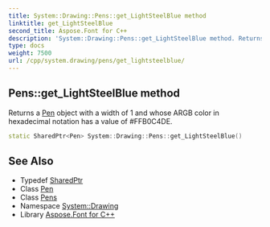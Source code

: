 ```yaml
---
title: System::Drawing::Pens::get_LightSteelBlue method
linktitle: get_LightSteelBlue
second_title: Aspose.Font for C++
description: 'System::Drawing::Pens::get_LightSteelBlue method. Returns a Pen object with a width of 1 and whose ARGB color in hexadecimal notation has a value of #FFB0C4DE in C++.'
type: docs
weight: 7500
url: /cpp/system.drawing/pens/get_lightsteelblue/
---
```

## Pens::get_LightSteelBlue method


Returns a [Pen](../../pen/) object with a width of 1 and whose ARGB color in hexadecimal notation has a value of #FFB0C4DE.

```cpp
static SharedPtr<Pen> System::Drawing::Pens::get_LightSteelBlue()
```

## See Also

* Typedef [SharedPtr](../../../system/sharedptr/)
* Class [Pen](../../pen/)
* Class [Pens](../)
* Namespace [System::Drawing](../../)
* Library [Aspose.Font for C++](../../../)
